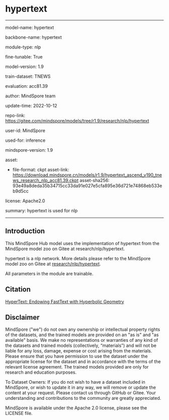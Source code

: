 # hypertext

---

model-name: hypertext

backbone-name: hypertext

module-type: nlp

fine-tunable: True

model-version: 1.9

train-dataset: TNEWS

evaluation: acc81.39

author: MindSpore team

update-time: 2022-10-12

repo-link: <https://gitee.com/mindspore/models/tree/r1.9/research/nlp/hypertext>

user-id: MindSpore

used-for: inference

mindspore-version: 1.9

asset:

-
    file-format: ckpt
    asset-link: <https://download.mindspore.cn/models/r1.9/hypertext_ascend_v190_tnews_research_nlp_acc81.39.ckpt>
    asset-sha256: 93e49a8deda35b34715cc33da91e027e5cfa895e36d721e74868eb533eb9d5cc

license: Apache2.0

summary: hypertext is used for nlp

---

## Introduction

This MindSpore Hub model uses the implementation of hypertext from the MindSpore model zoo on Gitee at research/nlp/hypertext.

hypertext is a nlp network. More details please refer to the MindSpore model zoo on Gitee at [research/nlp/hypertext](https://gitee.com/mindspore/models/blob/r1.9/research/nlp/hypertext/README_CN.md).

All parameters in the module are trainable.

## Citation

[HyperText: Endowing FastText with Hyperbolic Geometry](https://arxiv.org/pdf/2010.16143.pdf)

## Disclaimer

MindSpore ("we") do not own any ownership or intellectual property rights of the datasets, and the trained models are provided on an "as is" and "as available" basis. We make no representations or warranties of any kind of the datasets and trained models (collectively, “materials”) and will not be liable for any loss, damage, expense or cost arising from the materials. Please ensure that you have permission to use the dataset under the appropriate license for the dataset and in accordance with the terms of the relevant license agreement. The trained models provided are only for research and education purposes.

To Dataset Owners: If you do not wish to have a dataset included in MindSpore, or wish to update it in any way, we will remove or update the content at your request. Please contact us through GitHub or Gitee. Your understanding and contributions to the community are greatly appreciated.

MindSpore is available under the Apache 2.0 license, please see the LICENSE file.
